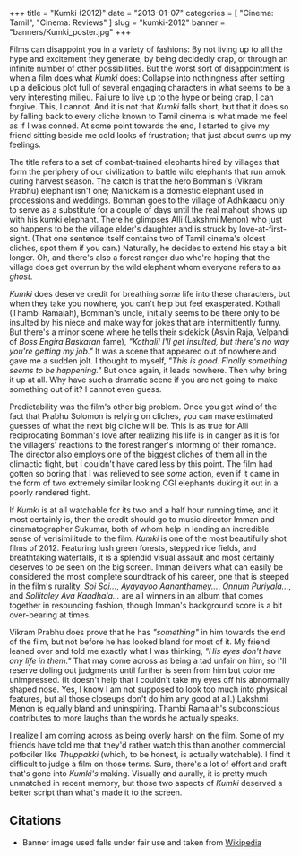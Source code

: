 +++
title = "Kumki (2012)"
date = "2013-01-07"
categories = [
  "Cinema: Tamil",
  "Cinema: Reviews"
]
slug = "kumki-2012"
banner = "banners/Kumki_poster.jpg"
+++

Films can disappoint you in a variety of fashions: By not living up to all the hype and excitement they generate, by being decidedly crap, or through an infinite number of other possibilities. But the worst sort of disappointment is when a film does what _Kumki_ does: Collapse into nothingness after setting up a delicious plot full of several engaging characters in what seems to be a very interesting milieu. Failure to live up to the hype or being crap, I can forgive. This, I cannot. And it is not that _Kumki_ falls short, but that it does so by falling back to every cliche known to Tamil cinema is what made me feel as if I was conned. At some point towards the end, I started to give my friend sitting beside me cold looks of frustration; that just about sums up my feelings.

The title refers to a set of combat-trained elephants hired by villages that form the periphery of our civilization to battle wild elephants that run amok during harvest season. The catch is that the hero Bomman's (Vikram Prabhu) elephant isn't one; Manickam is a domestic elephant used in processions and weddings. Bomman goes to the village of Adhikaadu only to serve as a substitute for a couple of days until the real mahout shows up with his kumki elephant. There he glimpses Alli (Lakshmi Menon) who just so happens to be the village elder's daughter and is struck by love-at-first-sight. (That one sentence itself contains two of Tamil cinema's oldest cliches, spot them if you can.) Naturally, he decides to extend his stay a bit longer. Oh, and there's also a forest ranger duo who're hoping that the village does get overrun by the wild elephant whom everyone refers to as _ghost_.

_Kumki_ does deserve credit for breathing _some_ life into these characters, but when they take you nowhere, you can't help but feel exasperated. Kothali (Thambi Ramaiah), Bomman's uncle, initially seems to be there only to be insulted by his niece and make way for jokes that are intermittently funny. But there's a minor scene where he tells their sidekick (Asvin Raja, Velpandi of _Boss Engira Baskaran_ fame), _"Kothali! I'll get insulted, but there's no way you're getting my job."_ It was a scene that appeared out of nowhere and gave me a sudden jolt. I thought to myself, _"This is good. Finally something seems to be happening."_ But once again, it leads nowhere. Then why bring it up at all. Why have such a dramatic scene if you are not going to make something out of it? I cannot even guess.

Predictability was the film's other big problem. Once you get wind of the fact that Prabhu Solomon is relying on cliches, you can make estimated guesses of what the next big cliche will be. This is as true for Alli reciprocating Bomman's love after realizing his life is in danger as it is for the villagers' reactions to the forest ranger's informing of their romance. The director also employs one of the biggest cliches of them all in the climactic fight, but I couldn't have cared less by this point. The film had gotten so boring that I was relieved to see _some_ action, even if it came in the form of two extremely similar looking CGI elephants duking it out in a poorly rendered fight.

If _Kumki_ is at all watchable for its two and a half hour running time, and it most certainly is, then the credit should go to music director Imman and cinematographer Sukumar, both of whom help in lending an incredible sense of verisimilitude to the film. _Kumki_ is one of the most beautifully shot films of 2012. Featuring lush green forests, stepped rice fields, and breathtaking waterfalls, it is a splendid visual assault and most certainly deserves to be seen on the big screen. Imman delivers what can easily be considered the most complete soundtrack of his career, one that is steeped in the film's rurality. _Soi Soi..._, _Ayayayoo Aananthamey..._, _Onnum Puriyala..._, and _Sollitaley Ava Kaadhala..._ are all winners in an album that comes together in resounding fashion, though Imman's background score is a bit over-bearing at times.

Vikram Prabhu does prove that he has _"something"_ in him towards the end of the film, but not before he has looked bland for most of it. My friend leaned over and told me exactly what I was thinking, _"His eyes don't have any life in them."_ That may come across as being a tad unfair on him, so I'll reserve doling out judgments until further is seen from him but color me unimpressed. (It doesn't help that I couldn't take my eyes off his abnormally shaped nose. Yes, I know I am not supposed to look too much into physical features, but all those closeups don't do him any good at all.) Lakshmi Menon is equally bland and uninspiring. Thambi Ramaiah's subconscious contributes to more laughs than the words he actually speaks.

I realize I am coming across as being overly harsh on the film. Some of my friends have told me that they'd rather watch this than another commercial potboiler like _Thuppakki_ (which, to be honest, is actually watchable). I find it difficult to judge a film on those terms. Sure, there's a lot of effort and craft that's gone into _Kumki's_ making. Visually and aurally, it is pretty much unmatched in recent memory, but those two aspects of _Kumki_ deserved a better script than what's made it to the screen.

Citations
---------
- Banner image used falls under fair use and taken from [Wikipedia](https://upload.wikimedia.org/wikipedia/en/0/09/Kumki_film.jpg)
